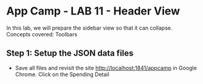 # App Camp - LAB 11 - Header View

In this lab, we will prepare the sidebar view so that it can collapse. Concepts covered: Toolbars

## Step 1: Setup the JSON data files


* Save all files and revisit the site [http://localhost:1841/appcamp](http://localhost:1841/appcamp/) in Google Chrome. Click on the Spending Detail